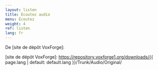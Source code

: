 ```yaml
---
layout: listen
title: Écoutez audio
menu: Écoutez
weight: 4
ref: listen
lang: fr
---
```

De [site de dépôt VoxForge]:




[site de dépôt VoxForge]: https://repository.voxforge1.org/downloads/{{ page.lang | default: default.lang }}/Trunk/Audio/Original/

